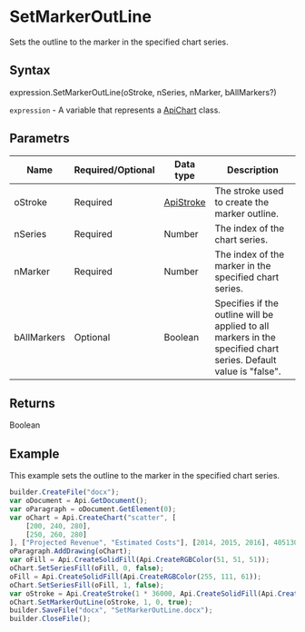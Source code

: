 # SetMarkerOutLine

Sets the outline to the marker in the specified chart series.

## Syntax

expression.SetMarkerOutLine(oStroke, nSeries, nMarker, bAllMarkers?)

`expression` - A variable that represents a [ApiChart](../ApiChart.md) class.

## Parametrs

| **Name** | **Required/Optional** | **Data type** | **Description** |
| ------------- | ------------- | ------------- | ------------- |
| oStroke | Required | [ApiStroke](../../ApiStroke/ApiStroke.md) | The stroke used to create the marker outline. |
| nSeries | Required | Number | The index of the chart series. |
| nMarker | Required | Number | The index of the marker in the specified chart series. |
| bAllMarkers | Optional | Boolean | Specifies if the outline will be applied to all markers in the specified chart series. Default value is "false". |

## Returns

Boolean

## Example

This example sets the outline to the marker in the specified chart series.

```javascript
builder.CreateFile("docx");
var oDocument = Api.GetDocument();
var oParagraph = oDocument.GetElement(0);
var oChart = Api.CreateChart("scatter", [
	[200, 240, 280],
	[250, 260, 280]
], ["Projected Revenue", "Estimated Costs"], [2014, 2015, 2016], 4051300, 2347595, 24);
oParagraph.AddDrawing(oChart);
var oFill = Api.CreateSolidFill(Api.CreateRGBColor(51, 51, 51));
oChart.SetSeriesFill(oFill, 0, false);
oFill = Api.CreateSolidFill(Api.CreateRGBColor(255, 111, 61));
oChart.SetSeriesFill(oFill, 1, false);
var oStroke = Api.CreateStroke(1 * 36000, Api.CreateSolidFill(Api.CreateRGBColor(51, 51, 51)));
oChart.SetMarkerOutLine(oStroke, 1, 0, true);
builder.SaveFile("docx", "SetMarkerOutLine.docx");
builder.CloseFile();
```